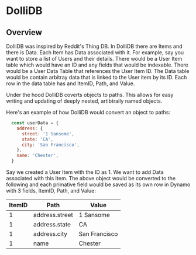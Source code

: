 # DolliDB

## Overview

DolliDB was inspired by Reddit's Thing DB. In DolliDB there are Items and there is Data. Each Item has Data associated with it. For example, say you want to store a list of Users and their details. There would be a User Item table  which would have an ID and any fields that would be indexable. There would be a User Data Table that references the User Item ID. The Data table would be contain arbitray data that is linked to the User item by its ID. Each row in the data table has and ItemID, Path, and Value.

Under the hood DolliDB coverts objects to paths. This allows for easy writing and updating of deeply nested, artibtraily named objects.

Here's an example of how DolliDB would convert an object to paths:
```js
  const userData = {
    address: {
      street: '1 Sansome',
      state: 'CA',
      city: 'San Francisco',
    },
    name: 'Chester',
  }
```
Say we created a User Item with the ID as 1. We want to add Data associated with this Item. The above object would be converted to the following and each primative field would be saved as its own row in Dynamo with 3 fields, ItemID, Path, and Value:



| ItemID | Path | Value |
| ------ | ---- | ----- |
| 1 | address.street | 1 Sansome |
| 1 | address.state | CA |
| 1 | address.city | San Francisco |
| 1 | name | Chester |


